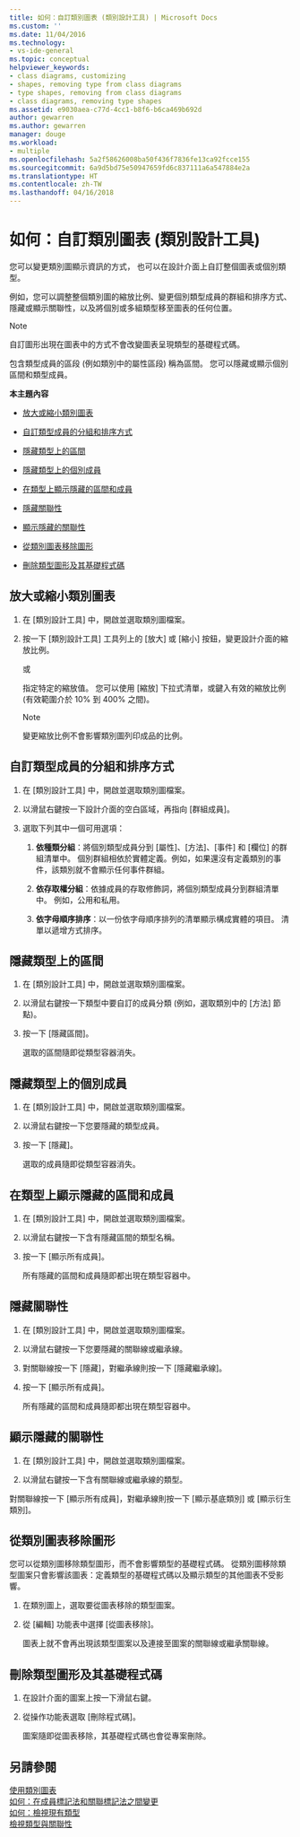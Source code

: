 ```yaml
---
title: 如何：自訂類別圖表 (類別設計工具) | Microsoft Docs
ms.custom: ''
ms.date: 11/04/2016
ms.technology:
- vs-ide-general
ms.topic: conceptual
helpviewer_keywords:
- class diagrams, customizing
- shapes, removing type from class diagrams
- type shapes, removing from class diagrams
- class diagrams, removing type shapes
ms.assetid: e9030aea-c77d-4cc1-b8f6-b6ca469b692d
author: gewarren
ms.author: gewarren
manager: douge
ms.workload:
- multiple
ms.openlocfilehash: 5a2f58626008ba50f436f7836fe13ca92fcce155
ms.sourcegitcommit: 6a9d5bd75e50947659fd6c837111a6a547884e2a
ms.translationtype: HT
ms.contentlocale: zh-TW
ms.lasthandoff: 04/16/2018
---
```

# <a name="how-to-customize-class-diagrams-class-designer"></a>如何：自訂類別圖表 (類別設計工具)
您可以變更類別圖顯示資訊的方式， 也可以在設計介面上自訂整個圖表或個別類型。  
  
例如，您可以調整整個類別圖的縮放比例、變更個別類型成員的群組和排序方式、隱藏或顯示關聯性，以及將個別或多組類型移至圖表的任何位置。  
  
> [!NOTE]
>  自訂圖形出現在圖表中的方式不會改變圖表呈現類型的基礎程式碼。  
  
包含類型成員的區段 (例如類別中的屬性區段) 稱為區間。 您可以隱藏或顯示個別區間和類型成員。  
  
**本主題內容**  
  
-   [放大或縮小類別圖表](how-to-customize-class-diagrams.md#ZoomInOut)  
  
-   [自訂類型成員的分組和排序方式](how-to-customize-class-diagrams.md#CustomizeGroupingSorting)  
  
-   [隱藏類型上的區間](how-to-customize-class-diagrams.md#HideCompartments)  
  
-   [隱藏類型上的個別成員](how-to-customize-class-diagrams.md#HideMembers)  
  
-   [在類型上顯示隱藏的區間和成員](how-to-customize-class-diagrams.md#DisplayHiddenCompartmentsAndMemberrs)  
  
-   [隱藏關聯性](how-to-customize-class-diagrams.md#HideAssociationAndInheritance)  
  
-   [顯示隱藏的關聯性](how-to-customize-class-diagrams.md#DisplayAssociationAndInheritance)  
  
-   [從類別圖表移除圖形](how-to-customize-class-diagrams.md#RemoveCodeAndShape)  
  
-   [刪除類型圖形及其基礎程式碼](how-to-customize-class-diagrams.md#DeleteTypeShapeAndCode)  
  
##  <a name="ZoomInOut"></a>放大或縮小類別圖表  
  
1.  在 [類別設計工具] 中，開啟並選取類別圖檔案。  
  
2.  按一下 [類別設計工具] 工具列上的 [放大] 或 [縮小] 按鈕，變更設計介面的縮放比例。  
  
     或  
  
     指定特定的縮放值。 您可以使用 [縮放] 下拉式清單，或鍵入有效的縮放比例 (有效範圍介於 10% 到 400% 之間)。  
  
    > [!NOTE]
    >  變更縮放比例不會影響類別圖列印成品的比例。  
  
##  <a name="CustomizeGroupingSorting"></a> 自訂類型成員的分組和排序方式  
  
1.  在 [類別設計工具] 中，開啟並選取類別圖檔案。  
  
2.  以滑鼠右鍵按一下設計介面的空白區域，再指向 [群組成員]。  
  
3.  選取下列其中一個可用選項：  
  
    1.  **依種類分組**：將個別類型成員分到 [屬性]、[方法]、[事件] 和 [欄位] 的群組清單中。 個別群組相依於實體定義。例如，如果還沒有定義類別的事件，該類別就不會顯示任何事件群組。  
  
    2.  **依存取權分組**：依據成員的存取修飾詞，將個別類型成員分到群組清單中。 例如，公用和私用。  
  
    3.  **依字母順序排序**：以一份依字母順序排列的清單顯示構成實體的項目。 清單以遞增方式排序。  
  
##  <a name="HideCompartments"></a> 隱藏類型上的區間  
  
1.  在 [類別設計工具] 中，開啟並選取類別圖檔案。  
  
2.  以滑鼠右鍵按一下類型中要自訂的成員分類 (例如，選取類別中的 [方法] 節點)。  
  
3.  按一下 [隱藏區間]。  
  
     選取的區間隨即從類型容器消失。  
  
##  <a name="HideMembers"></a> 隱藏類型上的個別成員  
  
1.  在 [類別設計工具] 中，開啟並選取類別圖檔案。  
  
2.  以滑鼠右鍵按一下您要隱藏的類型成員。  
  
3.  按一下 [隱藏]。  
  
     選取的成員隨即從類型容器消失。  
  
##  <a name="DisplayHiddenCompartmentsAndMemberrs"></a> 在類型上顯示隱藏的區間和成員  
  
1.  在 [類別設計工具] 中，開啟並選取類別圖檔案。  
  
2.  以滑鼠右鍵按一下含有隱藏區間的類型名稱。  
  
3.  按一下 [顯示所有成員]。  
  
     所有隱藏的區間和成員隨即都出現在類型容器中。  
  
##  <a name="HideAssociationAndInheritance"></a> 隱藏關聯性  
  
1.  在 [類別設計工具] 中，開啟並選取類別圖檔案。  
  
2.  以滑鼠右鍵按一下您要隱藏的關聯線或繼承線。  
  
3.  對關聯線按一下 [隱藏]，對繼承線則按一下 [隱藏繼承線]。  
  
4.  按一下 [顯示所有成員]。  
  
     所有隱藏的區間和成員隨即都出現在類型容器中。  
  
##  <a name="DisplayAssociationAndInheritance"></a> 顯示隱藏的關聯性  
  
1.  在 [類別設計工具] 中，開啟並選取類別圖檔案。  
  
2.  以滑鼠右鍵按一下含有關聯線或繼承線的類型。  
  
 對關聯線按一下 [顯示所有成員]，對繼承線則按一下 [顯示基底類別] 或 [顯示衍生類別]。  
  
##  <a name="RemoveCodeAndShape"></a> 從類別圖表移除圖形  
您可以從類別圖移除類型圖形，而不會影響類型的基礎程式碼。 從類別圖移除類型圖案只會影響該圖表：定義類型的基礎程式碼以及顯示類型的其他圖表不受影響。  
  
1.  在類別圖上，選取要從圖表移除的類型圖案。  
  
2.  從 [編輯] 功能表中選擇 [從圖表移除]。  
  
     圖表上就不會再出現該類型圖案以及連接至圖案的關聯線或繼承關聯線。  
  
##  <a name="DeleteTypeShapeAndCode"></a> 刪除類型圖形及其基礎程式碼  
  
1.  在設計介面的圖案上按一下滑鼠右鍵。  
  
2.  從操作功能表選取 [刪除程式碼]。  
  
     圖案隨即從圖表移除，其基礎程式碼也會從專案刪除。  
  
## <a name="see-also"></a>另請參閱
[使用類別圖表](working-with-class-diagrams.md)   
[如何：在成員標記法和關聯標記法之間變更](how-to-change-between-member-notation-and-association-notation.md)   
[如何：檢視現有類型](how-to-view-existing-types.md)   
[檢視類型與關聯性](viewing-types-and-relationships.md)
